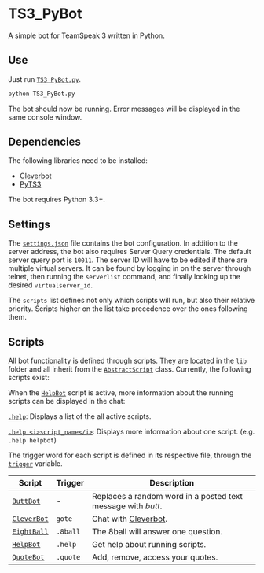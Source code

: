 # TS3_PyBot
A simple bot for TeamSpeak 3 written in Python.

## Use
Just run [`TS3_PyBot.py`](https://github.com/PapoutsoglouE/TS3_PyBot/blob/master/TS3_PyBot.py).

```sh
python TS3_PyBot.py
```

The bot should now be running. Error messages will be displayed in the same console window.

## Dependencies
The following libraries need to be installed:

* [Cleverbot](https://github.com/folz/cleverbot.py)
* [PyTS3](https://github.com/benediktschmitt/py-ts3/tree/master/ts3)

The bot requires Python 3.3+.

## Settings
The [`settings.json`](https://github.com/PapoutsoglouE/TS3_PyBot/blob/master/settings.json) file contains the bot configuration. In addition to the server address, the bot also requires Server Query credentials. The default server query port is `10011`. The server ID will have to be edited if there are multiple virtual servers. It can be found by logging in on the server through telnet, then running the `serverlist` command, and finally looking up the desired `virtualserver_id`.

The `scripts` list defines not only which scripts will run, but also their relative priority. Scripts higher on the list take precedence over the ones following them.

## Scripts
All bot functionality is defined through scripts. They are located in the [`lib`](https://github.com/PapoutsoglouE/TS3_PyBot/tree/master/lib) folder and all inherit from the [`AbstractScript`](https://github.com/PapoutsoglouE/TS3_PyBot/blob/master/lib/AbstractScript.py) class. Currently, the following scripts exist:

When the [`HelpBot`](https://github.com/PapoutsoglouE/TS3_PyBot/blob/master/lib/HelpBot.py) script is active, more information about the running scripts can be displayed in the chat:

[`.help`](https://github.com/PapoutsoglouE/TS3_PyBot/blob/master/lib/HelpBot.py#L13): Displays a list of the all active scripts.

[`.help <i>script_name</i>`](https://github.com/PapoutsoglouE/TS3_PyBot/blob/master/lib/HelpBot.py#L13): Displays more information about one script. (e.g. `.help helpbot`)

The trigger word for each script is defined in its respective file, through the [`trigger`](https://github.com/PapoutsoglouE/TS3_PyBot/blob/master/lib/HelpBot.py#L9) variable.


| Script | Trigger | Description |
|--------|----------|-------------|
| [`ButtBot`](https://github.com/PapoutsoglouE/TS3_PyBot/blob/master/lib/ButtBot.py) | - | Replaces a random word in a posted text message with <i>butt</i>. |
| [`CleverBot`](https://github.com/PapoutsoglouE/TS3_PyBot/blob/master/lib/CleverBot.py) | `gote` | Chat with [Cleverbot](https://www.cleverbot.com/). |
| [`EightBall`](https://github.com/PapoutsoglouE/TS3_PyBot/blob/master/lib/EightBall.py) | `.8ball` | The 8ball will answer one question. | 
| [`HelpBot`](https://github.com/PapoutsoglouE/TS3_PyBot/blob/master/lib/HelpBot.py) | `.help` | Get help about running scripts. |
| [`QuoteBot`](https://github.com/PapoutsoglouE/TS3_PyBot/blob/master/lib/QuoteBot.py) | `.quote` | Add, remove, access your quotes. | 


